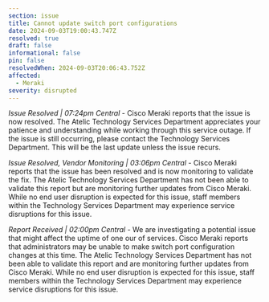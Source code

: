 ```yaml
---
section: issue
title: Cannot update switch port configurations
date: 2024-09-03T19:00:43.747Z
resolved: true
draft: false
informational: false
pin: false
resolvedWhen: 2024-09-03T20:06:43.752Z
affected:
  - Meraki
severity: disrupted
---
```

*Issue Resolved | 07:24pm Central* - Cisco Meraki reports that the issue is now resolved. The Atelic Technology Services Department appreciates your patience and understanding while working through this service outage. If the issue is still occurring, please contact the Technology Services Department. This will be the last update unless the issue recurs.

*Issue Resolved, Vendor Monitoring | 03:06pm Central* - Cisco Meraki reports that the issue has been resolved and is now monitoring to validate the fix. The Atelic Technology Services Department has not been able to validate this report but are monitoring further updates from Cisco Meraki. While no end user disruption is expected for this issue, staff members within the Technology Services Department may experience service disruptions for this issue.

*Report Received | 02:00pm Central* - We are investigating a potential issue that might affect the uptime of one our of services. Cisco Meraki reports that administrators may be unable to make switch port configuration changes at this time. The Atelic Technology Services Department has not been able to validate this report and are monitoring further updates from Cisco Meraki. While no end user disruption is expected for this issue, staff members within the Technology Services Department may experience service disruptions for this issue.